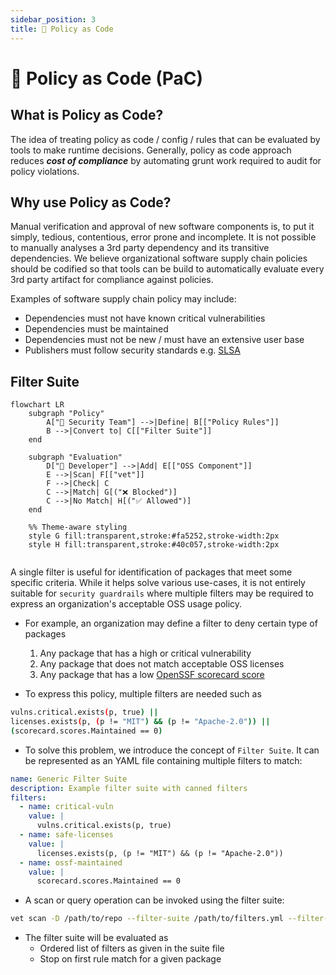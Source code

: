 ```yaml
---
sidebar_position: 3
title: 📜 Policy as Code
---
```


# 📜 Policy as Code (PaC)

## What is Policy as Code?

The idea of treating policy as code / config / rules that can be evaluated by tools to make runtime decisions. Generally, policy as code approach reduces **_cost of compliance_** by automating grunt work required to audit for policy violations.

## Why use Policy as Code?

Manual verification and approval of new software components is, to put it simply, tedious, contentious, error prone and incomplete. It is not possible to manually analyses a 3rd party dependency and its transitive dependencies. We believe organizational software supply chain policies should be codified so that tools can be build to automatically evaluate every 3rd party artifact for compliance against policies.

Examples of software supply chain policy may include:

- Dependencies must not have known critical vulnerabilities
- Dependencies must be maintained
- Dependencies must not be new / must have an extensive user base
- Publishers must follow security standards e.g. [SLSA](https://slsa.dev/)

## Filter Suite

```mermaid
flowchart LR
    subgraph "Policy"
        A["👥 Security Team"] -->|Define| B[["Policy Rules"]]
        B -->|Convert to| C[["Filter Suite"]]
    end

    subgraph "Evaluation"
        D["👤 Developer"] -->|Add| E[["OSS Component"]]
        E -->|Scan| F[["vet"]]
        F -->|Check| C
        C -->|Match| G[("❌ Blocked")]
        C -->|No Match| H[("✅ Allowed")]
    end

    %% Theme-aware styling
    style G fill:transparent,stroke:#fa5252,stroke-width:2px
    style H fill:transparent,stroke:#40c057,stroke-width:2px


```

A single filter is useful for identification of packages that meet some specific criteria. While it helps solve various use-cases, it is not entirely suitable for `security guardrails` where multiple filters may be required to express an organization's acceptable OSS usage policy.

- For example, an organization may define a filter to deny certain type of packages

  1. Any package that has a high or critical vulnerability
  2. Any package that does not match acceptable OSS licenses
  3. Any package that has a low [OpenSSF scorecard score](https://github.com/ossf/scorecard)

- To express this policy, multiple filters are needed such as

```bash
vulns.critical.exists(p, true) ||
licenses.exists(p, (p != "MIT") && (p != "Apache-2.0")) ||
(scorecard.scores.Maintained == 0)
```

- To solve this problem, we introduce the concept of `Filter Suite`. It can be represented as an YAML file containing multiple filters to match:

```yaml
name: Generic Filter Suite
description: Example filter suite with canned filters
filters:
  - name: critical-vuln
    value: |
      vulns.critical.exists(p, true)
  - name: safe-licenses
    value: |
      licenses.exists(p, (p != "MIT") && (p != "Apache-2.0"))
  - name: ossf-maintained
    value: |
      scorecard.scores.Maintained == 0
```

- A scan or query operation can be invoked using the filter suite:

```bash
vet scan -D /path/to/repo --filter-suite /path/to/filters.yml --filter-fail
```

- The filter suite will be evaluated as
  - Ordered list of filters as given in the suite file
  - Stop on first rule match for a given package
